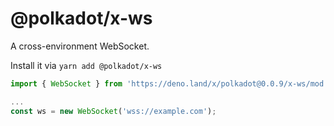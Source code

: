 # @polkadot/x-ws

A cross-environment WebSocket.

Install it via `yarn add @polkadot/x-ws`

```js
import { WebSocket } from 'https://deno.land/x/polkadot@0.0.9/x-ws/mod.ts';

...
const ws = new WebSocket('wss://example.com');
```
